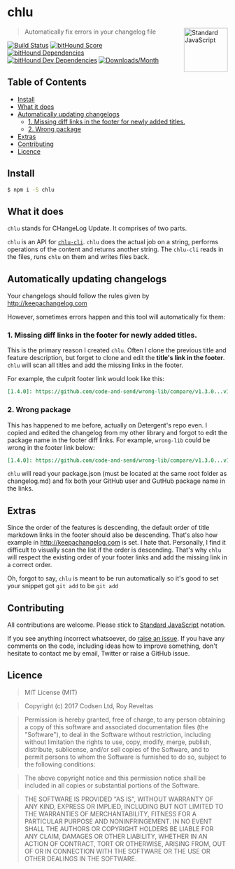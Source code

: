 # chlu

<a href="https://standardjs.com" style="float: right; padding: 0 0 20px 20px;"><img src="https://cdn.rawgit.com/feross/standard/master/sticker.svg" alt="Standard JavaScript" width="100" align="right"></a>

> Automatically fix errors in your changelog file

[![Build Status][travis-img]][travis-url]
[![bitHound Score][bithound-img]][bithound-url]
[![bitHound Dependencies][deps-img]][deps-url]
[![bitHound Dev Dependencies][dev-img]][dev-url]
[![Downloads/Month][downloads-img]][downloads-url]

## Table of Contents

<!-- START doctoc generated TOC please keep comment here to allow auto update -->
<!-- DON'T EDIT THIS SECTION, INSTEAD RE-RUN doctoc TO UPDATE -->


- [Install](#install)
- [What it does](#what-it-does)
- [Automatically updating changelogs](#automatically-updating-changelogs)
  - [1. Missing diff links in the footer for newly added titles.](#1-missing-diff-links-in-the-footer-for-newly-added-titles)
  - [2. Wrong package](#2-wrong-package)
- [Extras](#extras)
- [Contributing](#contributing)
- [Licence](#licence)

<!-- END doctoc generated TOC please keep comment here to allow auto update -->

## Install

```sh
$ npm i -S chlu
```

## What it does

`chlu` stands for CHangeLog Update. It comprises of two parts.

`chlu` is an API for [`chlu-cli`](https://www.npmjs.com/package/chlu-cli). `chlu` does the actual job on a string, performs operations of the content and returns another string. The `chlu-cli` reads in the files, runs `chlu` on them and writes files back.

## Automatically updating changelogs

Your changelogs should follow the rules given by http://keepachangelog.com

However, sometimes errors happen and this tool will automatically fix them:

### 1. Missing diff links in the footer for newly added titles.

This is the primary reason I created `chlu`. Often I clone the previous title and feature description, but forget to clone and edit the **title's link in the footer**. `chlu` will scan all titles and add the missing links in the footer.

For example, the culprit footer link would look like this:

```md
[1.4.0]: https://github.com/code-and-send/wrong-lib/compare/v1.3.0...v1.4.0
```

### 2. Wrong package

This has happened to me before, actually on Detergent's repo even. I copied and edited the changelog from my other library and forgot to edit the package name in the footer diff links. For example, `wrong-lib` could be wrong in the footer link below:

```md
[1.4.0]: https://github.com/code-and-send/wrong-lib/compare/v1.3.0...v1.4.0
```

`chlu` will read your package.json (must be located at the same root folder as changelog.md) and fix both your GitHub user and GutHub package name in the links.

## Extras

Since the order of the features is descending, the default order of title markdown links in the footer should also be descending. That's also how example in http://keepachangelog.com is set. I hate that. Personally, I find it difficult to visually scan the list if the order is descending. That's why `chlu` will respect the existing order of your footer links and add the missing link in a correct order.

Oh, forgot to say, `chlu` is meant to be run automatically so it's good to set your snippet got `git add` to be `git add `

## Contributing

All contributions are welcome. Please stick to [Standard JavaScript](https://standardjs.com) notation.

If you see anything incorrect whatsoever, do [raise an issue](https://github.com/code-and-send/chlu/issues). If you have any comments on the code, including ideas how to improve something, don't hesitate to contact me by email, Twitter or raise a GitHub issue.

## Licence

> MIT License (MIT)

> Copyright (c) 2017 Codsen Ltd, Roy Reveltas

> Permission is hereby granted, free of charge, to any person obtaining a copy
of this software and associated documentation files (the "Software"), to deal
in the Software without restriction, including without limitation the rights
to use, copy, modify, merge, publish, distribute, sublicense, and/or sell
copies of the Software, and to permit persons to whom the Software is
furnished to do so, subject to the following conditions:

> The above copyright notice and this permission notice shall be included in all
copies or substantial portions of the Software.

> THE SOFTWARE IS PROVIDED "AS IS", WITHOUT WARRANTY OF ANY KIND, EXPRESS OR
IMPLIED, INCLUDING BUT NOT LIMITED TO THE WARRANTIES OF MERCHANTABILITY,
FITNESS FOR A PARTICULAR PURPOSE AND NONINFRINGEMENT. IN NO EVENT SHALL THE
AUTHORS OR COPYRIGHT HOLDERS BE LIABLE FOR ANY CLAIM, DAMAGES OR OTHER
LIABILITY, WHETHER IN AN ACTION OF CONTRACT, TORT OR OTHERWISE, ARISING FROM,
OUT OF OR IN CONNECTION WITH THE SOFTWARE OR THE USE OR OTHER DEALINGS IN THE
SOFTWARE.

[travis-img]: https://travis-ci.org/code-and-send/chlu.svg?branch=master
[travis-url]: https://travis-ci.org/code-and-send/chlu

[bithound-img]: https://www.bithound.io/github/code-and-send/chlu/badges/score.svg
[bithound-url]: https://www.bithound.io/github/code-and-send/chlu

[deps-img]: https://www.bithound.io/github/code-and-send/chlu/badges/dependencies.svg
[deps-url]: https://www.bithound.io/github/code-and-send/chlu/master/dependencies/npm

[dev-img]: https://www.bithound.io/github/code-and-send/chlu/badges/devDependencies.svg
[dev-url]: https://www.bithound.io/github/code-and-send/chlu/master/dependencies/npm

[downloads-img]: https://img.shields.io/npm/dm/chlu.svg
[downloads-url]: https://www.npmjs.com/package/chlu
